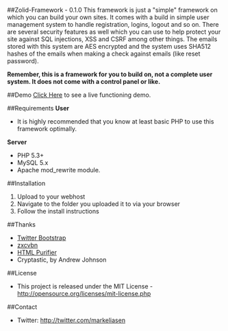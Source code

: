 ##Zolid-Framework - 0.1.0
This framework is just a "simple" framework on which you can build your own sites. It comes with a build in simple user management system to handle registration, logins, logout and so on. There are several security features as well which you can use to help protect your site against SQL injections, XSS and CSRF among other things. The emails stored with this system are AES encrypted and the system uses SHA512 hashes of the emails when making a check against emails (like reset password).

**Remember, this is a framework for you to build on, not a complete user system. It does not come with a control panel or like.**

##Demo
[Click Here](zolidframe.zolidcore.com) to see a live functioning demo.

##Requirements
**User**
* It is highly recommended that you know at least basic PHP to use this framework optimally.

**Server**
* PHP 5.3+
* MySQL 5.x
* Apache mod_rewrite module.

##Installation
1. Upload to your webhost
2. Navigate to the folder you uploaded it to via your browser
3. Follow the install instructions

##Thanks
* [Twitter Bootstrap](https://github.com/twitter/bootstrap)
* [zxcvbn](https://github.com/lowe/zxcvbn)
* [HTML Purifier](https://github.com/ezyang/htmlpurifier)
* Cryptastic, by Andrew Johnson

##License
* This project is released under the MIT License - http://opensource.org/licenses/mit-license.php

##Contact
* Twitter: http://twitter.com/markeliasen